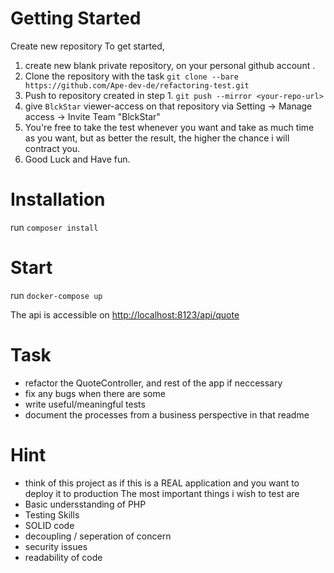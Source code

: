 # Getting Started
Create new repository
To get started,

1. create new blank private repository, on your personal github account .
2. Clone the repository with the task
`git clone --bare https://github.com/Ape-dev-de/refactoring-test.git`
3. Push to repository created in step 1.
`git push --mirror <your-repo-url>`
4. give `BlckStar` viewer-access on that repository via Setting -> Manage access -> Invite Team "BlckStar"
5. You're free to take the test whenever you want and take as much time as you want, but as better the result, the higher the chance i will contract you. 
6. Good Luck and Have fun.

# Installation
run `composer install`

# Start
run `docker-compose up`
<p>The api is accessible on <a href="http://localhost:8123/api/quote">http://localhost:8123/api/quote</a></p>

# Task
- refactor the QuoteController, and rest of the app if neccessary
- fix any bugs when there are some
- write useful/meaningful tests
- document the processes from a business perspective in that readme

# Hint
- think of this project as if this is a REAL application and you want to deploy it to production
The most important things i wish to test are
- Basic undersstanding of PHP
- Testing Skills
- SOLID code
- decoupling / seperation of concern
- security issues
- readability of code
